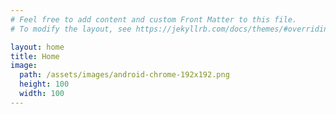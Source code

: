 ```yaml
---
# Feel free to add content and custom Front Matter to this file.
# To modify the layout, see https://jekyllrb.com/docs/themes/#overriding-theme-defaults

layout: home
title: Home
image:
  path: /assets/images/android-chrome-192x192.png
  height: 100
  width: 100
---
```

